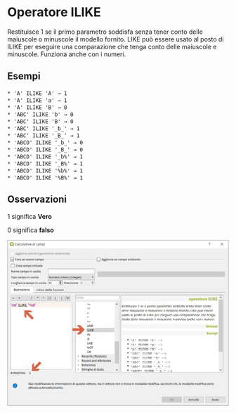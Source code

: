 # Operatore ILIKE

Restituisce 1 se il primo parametro soddisfa senza tener conto delle maiuscole o minuscole il modello fornito. LIKE può essere usato al posto di ILIKE per eseguire una comparazione che tenga conto delle maiuscole e minuscole. Funziona anche con i numeri.

## Esempi
```
* 'A' ILIKE 'A' → 1
* 'A' ILIKE 'a' → 1
* 'A' ILIKE 'B' → 0
* 'ABC' ILIKE 'b' → 0
* 'ABC' ILIKE 'B' → 0
* 'ABC' ILIKE '_b_' → 1
* 'ABC' ILIKE '_B_' → 1
* 'ABCD' ILIKE '_b_' → 0
* 'ABCD' ILIKE '_B_' → 0
* 'ABCD' ILIKE '_b%' → 1
* 'ABCD' ILIKE '_B%' → 1
* 'ABCD' ILIKE '%b%' → 1
* 'ABCD' ILIKE '%B%' → 1
```

## Osservazioni

1 significa **Vero**

0 significa **falso**

![](/img/operatori/ILIKE1.png)